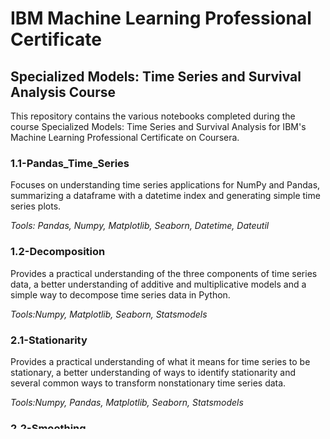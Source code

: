 # IBM Machine Learning Professional Certificate
## Specialized Models: Time Series and Survival Analysis Course

This repository contains the various notebooks completed during the course Specialized Models: Time Series and Survival Analysis for IBM's Machine Learning Professional Certificate on Coursera.

### 1.1-Pandas_Time_Series

Focuses on understanding time series applications for NumPy and Pandas, summarizing a dataframe with a datetime index and generating simple time series plots.

*Tools: Pandas, Numpy, Matplotlib, Seaborn, Datetime, Dateutil*

### 1.2-Decomposition

Provides a practical understanding of the three components of time series data, a better understanding of additive and multiplicative models and a simple way to decompose time series data in Python.

*Tools:Numpy, Matplotlib, Seaborn, Statsmodels*

### 2.1-Stationarity

Provides a practical understanding of what it means for time series to be stationary, a better understanding of ways to identify stationarity and several common ways to transform nonstationary time series data.

*Tools:Numpy, Pandas, Matplotlib, Seaborn, Statsmodels*

### 2.2-Smoothing

Provides a practical understanding of smoothing and why it is necessary, several common smoothing techniques and a basic understanding of how to smooth time series data with Python and generate forecasts.

*Tools:Numpy, Pandas, Matplotlib, Seaborn, Statsmodels*

### 3.1-ARMA

Provides a practical understanding of Autoregressive (AR) models, a practical understanding of Moving Average (MA) models, a basic understanding of the Autocorrelation Function (ACF), a basic understanding of the Partial Autocorrelation Function (PACF), insight into choosing the order q of MA models and insight into choosing the order p of AR models.

*Tools:Numpy, Pandas, Matplotlib, Seaborn, Statsmodels*

### 3.2-SARIMA and FbProphet

Provides a practical understanding of Autoregressive Integrated Moving Average (ARIMA) models, insight into checking fit of model, learn to create forecasts with ARIMA models in Python, a practical understanding of fbprophet, how to check fit of fbprophet model and means of adjusting and improving fbprophet model parameters.

*Tools:Numpy, Pandas, Matplotlib, Seaborn, Statsmodels, Datetime, Fbprophet, Pmdarima*

### 4.1-Deep_Learning and Time_Series_Analysis

Provides a practical understanding of how to build and train a simple RNN (Rescurrent Neural Networks) and LSTM (Long Short Term Memory) model for time series forecasting, using Keras and an introductory experience in tuning RNN/LSTM parameters.

*Tools:Numpy, Pandas, Matplotlib, Seaborn, Scikit-learn, Datetime, Keras, Tensorflow*

### 4.2-Survival Analysis

Provides an understanding of how to approach Survival Analysis, knowing how to prepare Kaplan-Meier curves for various subgroups and running a basic Cox survival regression.

*Tools:Pandas, Matplotlib, Seaborn, Lifelines*
